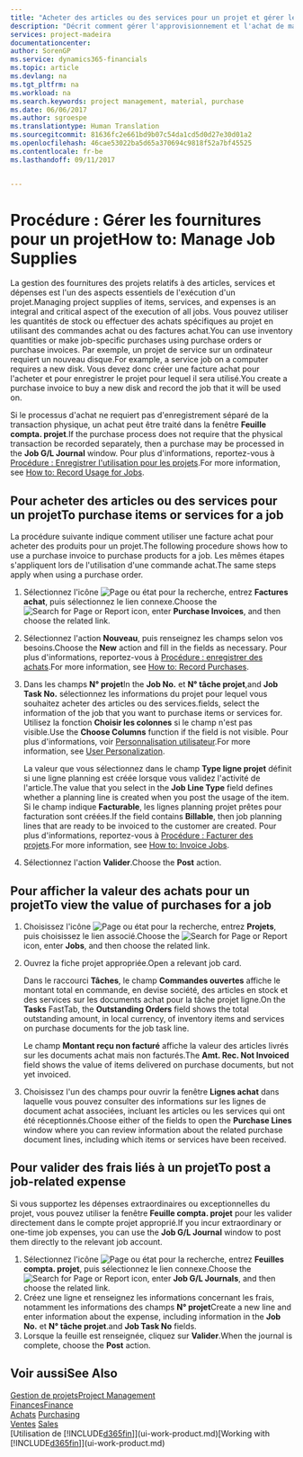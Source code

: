 ```yaml
---
title: "Acheter des articles ou des services pour un projet et gérer les fournitures| Microsoft Docs"
description: "Décrit comment gérer l'approvisionnement et l'achat de matériel et de services pour les projets."
services: project-madeira
documentationcenter: 
author: SorenGP
ms.service: dynamics365-financials
ms.topic: article
ms.devlang: na
ms.tgt_pltfrm: na
ms.workload: na
ms.search.keywords: project management, material, purchase
ms.date: 06/06/2017
ms.author: sgroespe
ms.translationtype: Human Translation
ms.sourcegitcommit: 81636fc2e661bd9b07c54da1cd5d0d27e30d01a2
ms.openlocfilehash: 46cae53022ba5d65a370694c9818f52a7bf45525
ms.contentlocale: fr-be
ms.lasthandoff: 09/11/2017


---
```

# <a name="how-to-manage-job-supplies"></a><span data-ttu-id="4b458-103">Procédure : Gérer les fournitures pour un projet</span><span class="sxs-lookup"><span data-stu-id="4b458-103">How to: Manage Job Supplies</span></span>
<span data-ttu-id="4b458-104">La gestion des fournitures des projets relatifs à des articles, services et dépenses est l'un des aspects essentiels de l'exécution d'un projet.</span><span class="sxs-lookup"><span data-stu-id="4b458-104">Managing project supplies of items, services, and expenses is an integral and critical aspect of the execution of all jobs.</span></span> <span data-ttu-id="4b458-105">Vous pouvez utiliser les quantités de stock ou effectuer des achats spécifiques au projet en utilisant des commandes achat ou des factures achat.</span><span class="sxs-lookup"><span data-stu-id="4b458-105">You can use inventory quantities or make job-specific purchases using purchase orders or purchase invoices.</span></span> <span data-ttu-id="4b458-106">Par exemple, un projet de service sur un ordinateur requiert un nouveau disque.</span><span class="sxs-lookup"><span data-stu-id="4b458-106">For example, a service job on a computer requires a new disk.</span></span> <span data-ttu-id="4b458-107">Vous devez donc créer une facture achat pour l'acheter et pour enregistrer le projet pour lequel il sera utilisé.</span><span class="sxs-lookup"><span data-stu-id="4b458-107">You create a purchase invoice to buy a new disk and record the job that it will be used on.</span></span>

<span data-ttu-id="4b458-108">Si le processus d'achat ne requiert pas d'enregistrement séparé de la transaction physique, un achat peut être traité dans la fenêtre **Feuille compta. projet**.</span><span class="sxs-lookup"><span data-stu-id="4b458-108">If the purchase process does not require that the physical transaction be recorded separately, then a purchase may be processed in the **Job G/L Journal** window.</span></span> <span data-ttu-id="4b458-109">Pour plus d'informations, reportez-vous à [Procédure : Enregistrer l'utilisation pour les projets](projects-how-record-job-usage.md).</span><span class="sxs-lookup"><span data-stu-id="4b458-109">For more information, see [How to: Record Usage for Jobs](projects-how-record-job-usage.md).</span></span>

## <a name="to-purchase-items-or-services-for-a-job"></a><span data-ttu-id="4b458-110">Pour acheter des articles ou des services pour un projet</span><span class="sxs-lookup"><span data-stu-id="4b458-110">To purchase items or services for a job</span></span>
<span data-ttu-id="4b458-111">La procédure suivante indique comment utiliser une facture achat pour acheter des produits pour un projet.</span><span class="sxs-lookup"><span data-stu-id="4b458-111">The following procedure shows how to use a purchase invoice to purchase products for a job.</span></span> <span data-ttu-id="4b458-112">Les mêmes étapes s'appliquent lors de l'utilisation d'une commande achat.</span><span class="sxs-lookup"><span data-stu-id="4b458-112">The same steps apply when using a purchase order.</span></span>  

1. <span data-ttu-id="4b458-113">Sélectionnez l'icône ![Page ou état pour la recherche](media/ui-search/search_small.png "icône Page ou état pour la recherche"), entrez **Factures achat**, puis sélectionnez le lien connexe.</span><span class="sxs-lookup"><span data-stu-id="4b458-113">Choose the ![Search for Page or Report](media/ui-search/search_small.png "Search for Page or Report icon") icon, enter **Purchase Invoices**, and then choose the related link.</span></span>  
2. <span data-ttu-id="4b458-114">Sélectionnez l'action **Nouveau**, puis renseignez les champs selon vos besoins.</span><span class="sxs-lookup"><span data-stu-id="4b458-114">Choose the **New** action and fill in the fields as necessary.</span></span> <span data-ttu-id="4b458-115">Pour plus d'informations, reportez-vous à [Procédure : enregistrer des achats](purchasing-how-record-purchases.md).</span><span class="sxs-lookup"><span data-stu-id="4b458-115">For more information, see [How to: Record Purchases](purchasing-how-record-purchases.md).</span></span>
3. <span data-ttu-id="4b458-116">Dans les champs **N° projet**</span><span class="sxs-lookup"><span data-stu-id="4b458-116">In the **Job No.**</span></span> <span data-ttu-id="4b458-117">et **N° tâche projet**,</span><span class="sxs-lookup"><span data-stu-id="4b458-117">and **Job Task No.**</span></span> <span data-ttu-id="4b458-118">sélectionnez les informations du projet pour lequel vous souhaitez acheter des articles ou des services.</span><span class="sxs-lookup"><span data-stu-id="4b458-118">fields, select the information of the job that you want to purchase items or services for.</span></span> <span data-ttu-id="4b458-119">Utilisez la fonction **Choisir les colonnes** si le champ n'est pas visible.</span><span class="sxs-lookup"><span data-stu-id="4b458-119">Use the **Choose Columns** function if the field is not visible.</span></span> <span data-ttu-id="4b458-120">Pour plus d'informations, voir [Personnalisation utilisateur](ui-user-personalization.md).</span><span class="sxs-lookup"><span data-stu-id="4b458-120">For more information, see [User Personalization](ui-user-personalization.md).</span></span>

    <span data-ttu-id="4b458-121">La valeur que vous sélectionnez dans le champ **Type ligne projet** définit si une ligne planning est créée lorsque vous validez l'activité de l'article.</span><span class="sxs-lookup"><span data-stu-id="4b458-121">The value that you select in the **Job Line Type** field defines whether a planning line is created when you post the usage of the item.</span></span> <span data-ttu-id="4b458-122">Si le champ indique **Facturable**, les lignes planning projet prêtes pour facturation sont créées.</span><span class="sxs-lookup"><span data-stu-id="4b458-122">If the field contains **Billable**, then job planning lines that are ready to be invoiced to the customer are created.</span></span> <span data-ttu-id="4b458-123">Pour plus d'informations, reportez-vous à [Procédure : Facturer des projets](projects-how-invoice-jobs.md).</span><span class="sxs-lookup"><span data-stu-id="4b458-123">For more information, see [How to: Invoice Jobs](projects-how-invoice-jobs.md).</span></span>
4. <span data-ttu-id="4b458-124">Sélectionnez l'action **Valider**.</span><span class="sxs-lookup"><span data-stu-id="4b458-124">Choose the **Post** action.</span></span>

## <a name="to-view-the-value-of-purchases-for-a-job"></a><span data-ttu-id="4b458-125">Pour afficher la valeur des achats pour un projet</span><span class="sxs-lookup"><span data-stu-id="4b458-125">To view the value of purchases for a job</span></span>
1. <span data-ttu-id="4b458-126">Choisissez l'icône ![Page ou état pour la recherche](media/ui-search/search_small.png "icône Page ou état pour la recherche"), entrez **Projets**, puis choisissez le lien associé.</span><span class="sxs-lookup"><span data-stu-id="4b458-126">Choose the ![Search for Page or Report](media/ui-search/search_small.png "Search for Page or Report icon") icon, enter **Jobs**, and then choose the related link.</span></span>
2. <span data-ttu-id="4b458-127">Ouvrez la fiche projet appropriée.</span><span class="sxs-lookup"><span data-stu-id="4b458-127">Open a relevant job card.</span></span>

    <span data-ttu-id="4b458-128">Dans le raccourci **Tâches**, le champ **Commandes ouvertes** affiche le montant total en commande, en devise société, des articles en stock et des services sur les documents achat pour la tâche projet ligne.</span><span class="sxs-lookup"><span data-stu-id="4b458-128">On the **Tasks** FastTab, the **Outstanding Orders** field shows the total outstanding amount, in local currency, of inventory items and services on purchase documents for the job task line.</span></span>  

    <span data-ttu-id="4b458-129">Le champ **Montant reçu non facturé** affiche la valeur des articles livrés sur les documents achat mais non facturés.</span><span class="sxs-lookup"><span data-stu-id="4b458-129">The **Amt. Rec. Not Invoiced** field shows the value of items delivered on purchase documents, but not yet invoiced.</span></span>  
3. <span data-ttu-id="4b458-130">Choisissez l'un des champs pour ouvrir la fenêtre **Lignes achat** dans laquelle vous pouvez consulter des informations sur les lignes de document achat associées, incluant les articles ou les services qui ont été réceptionnés.</span><span class="sxs-lookup"><span data-stu-id="4b458-130">Choose either of the fields to open the **Purchase Lines** window where you can review information about the related purchase document lines, including which items or services have been received.</span></span>

## <a name="to-post-a-job-related-expense"></a><span data-ttu-id="4b458-131">Pour valider des frais liés à un projet</span><span class="sxs-lookup"><span data-stu-id="4b458-131">To post a job-related expense</span></span>
<span data-ttu-id="4b458-132">Si vous supportez les dépenses extraordinaires ou exceptionnelles du projet, vous pouvez utiliser la fenêtre **Feuille compta. projet** pour les valider directement dans le compte projet approprié.</span><span class="sxs-lookup"><span data-stu-id="4b458-132">If you incur extraordinary or one-time job expenses, you can use the **Job G/L Journal** window to post them directly to the relevant job account.</span></span>

1. <span data-ttu-id="4b458-133">Sélectionnez l'icône ![Page ou état pour la recherche](media/ui-search/search_small.png "Page ou état pour la recherche"), entrez **Feuilles compta. projet**, puis sélectionnez le lien connexe.</span><span class="sxs-lookup"><span data-stu-id="4b458-133">Choose the ![Search for Page or Report](media/ui-search/search_small.png "Search for Page or Report icon") icon, enter **Job G/L Journals**, and then choose the related link.</span></span>  
2. <span data-ttu-id="4b458-134">Créez une ligne et renseignez les informations concernant les frais, notamment les informations des champs **N° projet**</span><span class="sxs-lookup"><span data-stu-id="4b458-134">Create a new line and enter information about the expense, including information in the **Job No.**</span></span> <span data-ttu-id="4b458-135">et **N° tâche projet**.</span><span class="sxs-lookup"><span data-stu-id="4b458-135">and **Job Task No** fields.</span></span>  
3. <span data-ttu-id="4b458-136">Lorsque la feuille est renseignée, cliquez sur **Valider**.</span><span class="sxs-lookup"><span data-stu-id="4b458-136">When the journal is complete, choose the **Post** action.</span></span>

## <a name="see-also"></a><span data-ttu-id="4b458-137">Voir aussi</span><span class="sxs-lookup"><span data-stu-id="4b458-137">See Also</span></span>
[<span data-ttu-id="4b458-138">Gestion de projets</span><span class="sxs-lookup"><span data-stu-id="4b458-138">Project Management</span></span>](projects-manage-projects.md)  
[<span data-ttu-id="4b458-139">Finances</span><span class="sxs-lookup"><span data-stu-id="4b458-139">Finance</span></span>](finance.md)  
<span data-ttu-id="4b458-140">[Achats](purchasing-manage-purchasing.md)       </span><span class="sxs-lookup"><span data-stu-id="4b458-140">[Purchasing](purchasing-manage-purchasing.md)       </span></span>  
<span data-ttu-id="4b458-141">[Ventes](sales-manage-sales.md)    </span><span class="sxs-lookup"><span data-stu-id="4b458-141">[Sales](sales-manage-sales.md)    </span></span>  
<span data-ttu-id="4b458-142">[Utilisation de [!INCLUDE[d365fin](includes/d365fin_md.md)]](ui-work-product.md)</span><span class="sxs-lookup"><span data-stu-id="4b458-142">[Working with [!INCLUDE[d365fin](includes/d365fin_md.md)]](ui-work-product.md)</span></span>  

